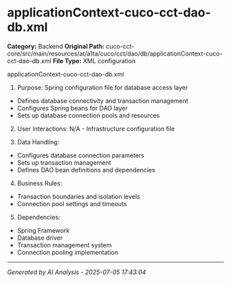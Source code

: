 # applicationContext-cuco-cct-dao-db.xml

**Category:** Backend
**Original Path:** cuco-cct-core/src/main/resources/at/a1ta/cuco/cct/dao/db/applicationContext-cuco-cct-dao-db.xml
**File Type:** XML configuration

applicationContext-cuco-cct-dao-db.xml
1. Purpose: Spring configuration file for database access layer
- Defines database connectivity and transaction management
- Configures Spring beans for DAO layer
- Sets up database connection pools and resources

2. User Interactions: N/A - Infrastructure configuration file

3. Data Handling:
- Configures database connection parameters
- Sets up transaction management
- Defines DAO bean definitions and dependencies

4. Business Rules:
- Transaction boundaries and isolation levels
- Connection pool settings and timeouts

5. Dependencies:
- Spring Framework
- Database driver
- Transaction management system
- Connection pooling implementation

---
*Generated by AI Analysis - 2025-07-05 17:43:04*
